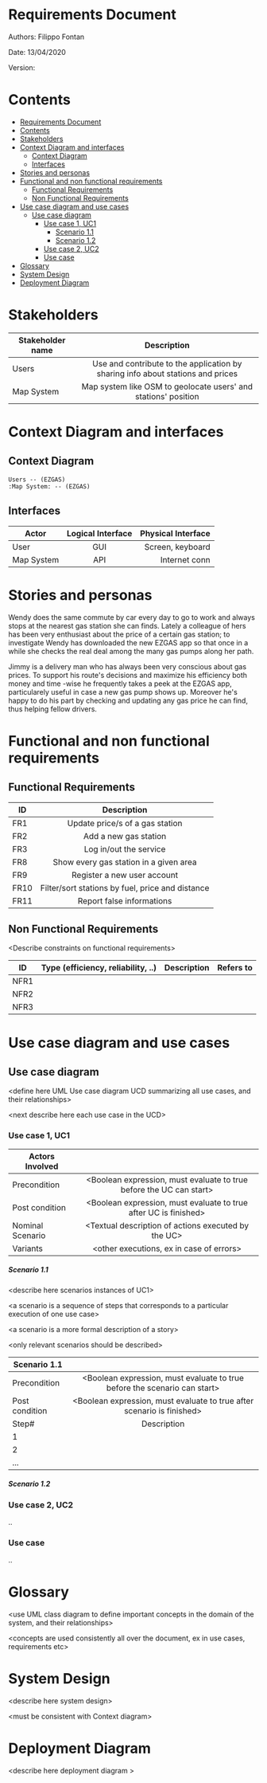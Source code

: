 # Requirements Document 

Authors: Filippo Fontan

Date: 13/04/2020

Version:

# Contents
	
- [Requirements Document](#requirements-document)
- [Contents](#contents)
- [Stakeholders](#stakeholders)
- [Context Diagram and interfaces](#context-diagram-and-interfaces)
  - [Context Diagram](#context-diagram)
  - [Interfaces](#interfaces)
- [Stories and personas](#stories-and-personas)
- [Functional and non functional requirements](#functional-and-non-functional-requirements)
  - [Functional Requirements](#functional-requirements)
  - [Non Functional Requirements](#non-functional-requirements)
- [Use case diagram and use cases](#use-case-diagram-and-use-cases)
  - [Use case diagram](#use-case-diagram)
    - [Use case 1, UC1](#use-case-1-uc1)
        - [Scenario 1.1](#scenario-11)
        - [Scenario 1.2](#scenario-12)
    - [Use case 2, UC2](#use-case-2-uc2)
    - [Use case](#use-case)
- [Glossary](#glossary)
- [System Design](#system-design)
- [Deployment Diagram](#deployment-diagram)


# Stakeholders


| Stakeholder name  | Description | 
| ----------------- |:-----------:|
|         Users          |      Use and contribute to the application by sharing info about stations and prices      | 
|       Map System       |              Map system like OSM to geolocate users' and stations' position               |

# Context Diagram and interfaces

## Context Diagram

```plantuml
Users -- (EZGAS)
:Map System: -- (EZGAS)
```

## Interfaces

| Actor | Logical Interface | Physical Interface  |
| ------------- |:-------------:| -----:|
| User | GUI | Screen, keyboard |
| Map System | API | Internet conn |

# Stories and personas
Wendy does the same commute by car every day to go to work and always stops at the nearest gas station she can finds. Lately a colleague of hers has been very enthusiast about the price of a certain gas station; to investigate Wendy has downloaded the new EZGAS app so that once in a while she checks the real deal among the many gas pumps along her path.

Jimmy is a delivery man who has always been very conscious about gas prices. To support his route's decisions and maximize his efficiency both money and time -wise he frequently takes a peek at the EZGAS app, particularely useful in case a new gas pump shows up. Moreover he's happy to do his part by checking and updating any gas price he can find, thus helping fellow drivers.

# Functional and non functional requirements

## Functional Requirements


| ID        | Description  |
| ------------- |:-------------:| 
| FR1  |                         Update price/s of a gas station                         |
| FR2  |                            Add a new gas station                                |
| FR3  |                           Log in/out the service                                |
| FR8  |                  Show every gas station in a given area                         |
| FR9  |                            Register a new user account                          |
| FR10 |              Filter/sort stations by fuel, price and distance                   |
| FR11 |                           Report false informations                             |

## Non Functional Requirements

\<Describe constraints on functional requirements>

| ID        | Type (efficiency, reliability, ..)           | Description  | Refers to |
| ------------- |:-------------:| :-----:| -----:|
|  NFR1     |   |  | |
|  NFR2     | |  | |
|  NFR3     | | | |


# Use case diagram and use cases


## Use case diagram
\<define here UML Use case diagram UCD summarizing all use cases, and their relationships>


\<next describe here each use case in the UCD>
### Use case 1, UC1
| Actors Involved        |  |
| ------------- |:-------------:| 
|  Precondition     | \<Boolean expression, must evaluate to true before the UC can start> |  
|  Post condition     | \<Boolean expression, must evaluate to true after UC is finished> |
|  Nominal Scenario     | \<Textual description of actions executed by the UC> |
|  Variants     | \<other executions, ex in case of errors> |

##### Scenario 1.1 

\<describe here scenarios instances of UC1>

\<a scenario is a sequence of steps that corresponds to a particular execution of one use case>

\<a scenario is a more formal description of a story>

\<only relevant scenarios should be described>

| Scenario 1.1 | |
| ------------- |:-------------:| 
|  Precondition     | \<Boolean expression, must evaluate to true before the scenario can start> |
|  Post condition     | \<Boolean expression, must evaluate to true after scenario is finished> |
| Step#        | Description  |
|  1     |  |  
|  2     |  |
|  ...     |  |

##### Scenario 1.2

### Use case 2, UC2
..

### Use case
..



# Glossary

\<use UML class diagram to define important concepts in the domain of the system, and their relationships> 

\<concepts are used consistently all over the document, ex in use cases, requirements etc>

# System Design
\<describe here system design>

\<must be consistent with Context diagram>

# Deployment Diagram 

\<describe here deployment diagram >
